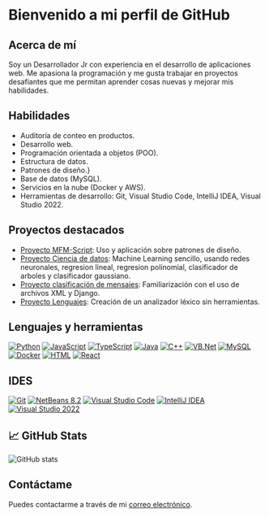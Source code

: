 # Bienvenido a mi perfil de GitHub

## Acerca de mí
Soy un Desarrollador Jr con experiencia en el desarrollo de aplicaciones web. Me apasiona la programación y me gusta trabajar en proyectos desafiantes que me permitan aprender cosas nuevas y mejorar mis habilidades.

## Habilidades
- Auditoría de conteo en productos.
- Desarrollo web.
- Programación orientada a objetos (POO).
- Estructura de datos.
- Patrones de diseño.}
- Base de datos (MySQL).
- Servicios en la nube (Docker y AWS).
- Herramientas de desarrollo: Git, Visual Studio Code, IntelliJ IDEA, Visual Studio 2022.

## Proyectos destacados
- [Proyecto MFM-Script](https://github.com/KritianWhite/OLC1-202000173/tree/main/Proyecto%202): Uso y aplicación sobre patrones de diseño.
- [Proyecto Ciencia de datos](https://github.com/KritianWhite/OLC2-Proyecto2-202000173): Machine Learning sencillo, usando redes neuronales, regresion lineal, regresion polinomial, clasificador de arboles y clasificador gaussiano.
- [Proyecto clasificación de mensajes](https://github.com/KritianWhite/IPC2_Proyecto3_202000173): Familiarización con el uso de archivos XML y Django.
- [Proyecto Lenguajes](https://github.com/KritianWhite/LFP_PY1_202000173): Creación de un analizador léxico sin herramientas.

## Lenguajes y herramientas
[![Python](https://img.shields.io/badge/-Python-3776AB?style=flat&logo=python&logoColor=white)](https://github.com/search?q=user%3AKritianWhite+language%3APython&type=Repositories)
[![JavaScript](https://img.shields.io/badge/-JavaScript-F7DF1E?style=flat&logo=javascript&logoColor=white)](https://github.com/search?q=user%3AKritianWhite+language%3AJavaScript&type=Repositories)
[![TypeScript](https://img.shields.io/badge/-TypeScript-3178C6?style=flat&logo=typescript&logoColor=white)](https://github.com/search?q=user%3AKritianWhite+language%3ATypeScript&type=Repositories)
[![Java](https://img.shields.io/badge/-Java-007396?style=flat&logo=Java&logoColor=white)](https://github.com/search?q=user%3AKritianWhite+language%3AJava&type=Repositories)
[![C++](https://img.shields.io/badge/-C++-00599C?style=flat&logo=c%2B%2B&logoColor=white)](https://github.com/search?q=user%3AKritianWhite+language%3AC%2B%2B&type=Repositories)
[![VB.Net](https://img.shields.io/badge/-VB.Net-512BD4?style=flat&logo=.net&logoColor=white)](https://github.com/search?q=user%3AKritianWhite+language%3Avb.net&type=Repositories)
[![MySQL](https://img.shields.io/badge/-MySQL-4479A1?style=flat&logo=mysql&logoColor=white)](#)
[![Docker](https://img.shields.io/badge/-Docker-2496ED?style=flat&logo=docker&logoColor=white)](https://github.com/search?q=user%3AKritianWhite+language%3ADockerfile&type=Repositories)
[![HTML](https://img.shields.io/badge/-HTML-E34F26?style=flat&logo=html5&logoColor=white)](https://github.com/search?q=user%3AKritianWhite+language%3AHTML&type=Repositories)
[![React](https://img.shields.io/badge/-React-61DAFB?style=flat&logo=react&logoColor=white)](#)


## IDES
[![Git](https://img.shields.io/badge/-Git-F05032?style=flat&logo=git&logoColor=white)](#)
[![NetBeans 8.2](https://img.shields.io/badge/-NetBeans%208.2-1B6AC6?style=flat&logo=apache-netbeans-ide&logoColor=white)](#)
[![Visual Studio Code](https://img.shields.io/badge/-Visual%20Studio%20Code-007ACC?style=flat&logo=visual-studio-code&logoColor=white)](#)
[![IntelliJ IDEA](https://img.shields.io/badge/-IntelliJ%20IDEA-000000?style=flat&logo=intellij-idea&logoColor=white)](#)
[![Visual Studio 2022](https://img.shields.io/badge/-Visual%20Studio%202022-5C2D91?style=flat&logo=visual-studio&logoColor=white)](#)

## &#x1f4c8; GitHub Stats

<!-- <a href="https://github.com/KritianWhite/KritianWhite">
  <img align="center" src="https://github-readme-stats.vercel.app/api/top-langs/?username=KritianWhite&hide=scss,css,tex&theme=aura_dark" />
</a> -->
<!-- <a href="https://github.com/KritianWhite?tab=repositories">
  <img align="center" src="https://github-readme-stats.vercel.app/api?username=KritianWhite&show_icons=true&line_height=27&count_private=true&theme=aura_dark" alt="Christian's GitHub Stats" />
</a> -->

![GitHub stats](https://github-readme-stats.vercel.app/api?username=KritianWhite&show_icons=true)
<br>
<!-- ![Profile views](https://gpvc.arturio.dev/KritianWhite) -->


## Contáctame
Puedes contactarme a través de mi [correo electrónico](mailto:blancochristian7@gmail.com).
